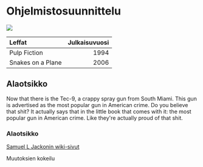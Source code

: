 # Ohjelmistosuunnittelu
![](http://images.amcnetworks.com/ifc.com/wp-content/uploads/2013/09/PulpFiction.jpg)

| Leffat | Julkaisuvuosi |
|:-------|--------------:|
| Pulp Fiction | 1994 |
| Snakes on a Plane | 2006 |
## Alaotsikko
Now that there is the Tec-9, a crappy spray gun from South Miami. This gun is advertised as the most popular gun in American crime. Do you believe that shit? It actually says that in the little book that comes with it: the most popular gun in American crime. Like they're actually proud of that shit. 

### Alaotsikko

[Samuel L Jackonin wiki-sivut](https://fi.wikipedia.org/wiki/Samuel_L._Jackson)

Muutoksien kokeilu
